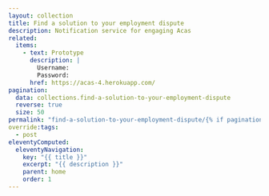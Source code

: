```yaml
---
layout: collection
title: Find a solution to your employment dispute
description: Notification service for engaging Acas
related:
  items:
    - text: Prototype
      description: |
        Username:
        Password:
      href: https://acas-4.herokuapp.com/
pagination:
  data: collections.find-a-solution-to-your-employment-dispute
  reverse: true
  size: 50
permalink: "find-a-solution-to-your-employment-dispute/{% if pagination.pageNumber > 0 %}page/{{ pagination.pageNumber + 1 }}{% endif %}/"
override:tags:
  - post
eleventyComputed:
  eleventyNavigation:
    key: "{{ title }}"
    excerpt: "{{ description }}"
    parent: home
    order: 1
---
```


